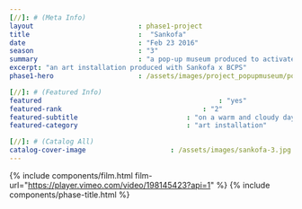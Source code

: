 ```yaml
---
[//]: # (Meta Info)
layout 							: phase1-project
title 							:  "Sankofa"
date 							: "Feb 23 2016"
season                          : "3"
summary                         : "a pop-up museum produced to activate the youth community in Baltimore"
excerpt: "an art installation produced with Sankofa x BCPS"
phase1-hero                     : /assets/images/project_popupmuseum/popupmuseum-6.jpg

[//]: # (Featured Info)
featured 											: "yes"
featured-rank									: "2"
featured-subtitle							: "on a warm and cloudy day, one day before rain poured from the clouds"
featured-category							: "art installation"

[//]: # (Catalog All)
catalog-cover-image						: /assets/images/sankofa-3.jpg
---
```


<!-- SVNCRWNS partnered with <a href="http://sankofaafricanbazaar.com" target="_blank" class="post-link">Sankofa African and World Bazaar</a> to create a Pop-Up Museum for Black History Month, entitled, SANKOFA.  The word Sankofa means “to go back and get it”.  With that in mind, we created a field trip to invite the youth of a few Baltimore City Public Schools to visit and experience our Pop-Up Museum to learn about black history and art prior to the teachings of American history.

At SANKOFA, we were able to have a hands-on experience with authentic African art, instruments, an installation of clouds, story time, clothing, and more.   -->
{% include components/film.html film-url="https://player.vimeo.com/video/198145423?api=1" %}
{% include components/phase-title.html %}
